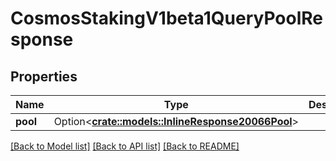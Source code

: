 # CosmosStakingV1beta1QueryPoolResponse

## Properties

Name | Type | Description | Notes
------------ | ------------- | ------------- | -------------
**pool** | Option<[**crate::models::InlineResponse20066Pool**](inline_response_200_66_pool.md)> |  | [optional]

[[Back to Model list]](../README.md#documentation-for-models) [[Back to API list]](../README.md#documentation-for-api-endpoints) [[Back to README]](../README.md)


